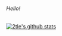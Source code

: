 ###### Hello!
[![2tle's github stats](https://github-readme-stats.vercel.app/api?username=2tle)](https://github.com/anuraghazra/github-readme-stats)
